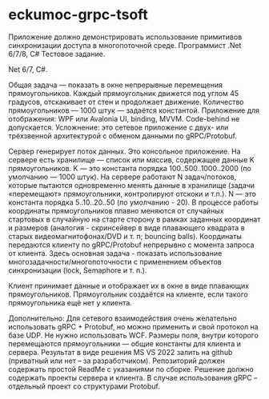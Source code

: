 # eckumoc-grpc-tsoft
Приложение должно демонстрировать использование примитивов синхронизации доступа в многопоточной среде. 
Программист .Net 6/7/8, C#
Тестовое задание.

Net 6/7, C#.

Общая задача — показать в окне непрерывные перемещения прямоугольников. Каждый
прямоугольник движется под углом 45 градусов, отскакивает от стен и продолжает движение.
Количество прямоугольников — 1000 штук — задаётся константой.
Приложение для отображения: WPF или Avalonia UI, binding, MVVM. Code-behind не допускается.
Усложнение: это сетевое приложение с двух- или трёхзвенной архитектурой с обменом данными
по gRPC/Protobuf.

Сервер генерирует поток данных. Это консольное приложение.
На сервере есть хранилище — список или массив, содержащее данные K прямоугольников.
K — это константа порядка 100..500..1000..2000 (по умолчанию — 1000 штук).
На сервере работают N задач/потоков, которые пытаются одновременно менять данные в
хранилище (задачи «перемещают» прямоугольники, контролируют отскоки и т.п.).
N — это константа порядка 5..10..20..50 (по умолчанию - 20).
В процессе работы координаты прямоугольников плавно меняются от случайных стартовых в
случайную на старте сторону в рамках заданных координат и размеров (аналогия - скринсейвер в
виде плавающего квадрата в старых видеомагнитофонах/DVD и т. п; bouncing balls).
Координаты передаются клиенту по gRPC/Protobuf непрерывно с момента запроса от клиента.
Здесь основная задача - показать использование многозадачности/многопоточности с
применением объектов синхронизации (lock, Semaphore и т. п.).

Клиент принимает данные и отображает их в окне в виде плавающих прямоугольников.
Прямоугольник создаётся на клиенте, если такого прямоугольника ещё нет у клиента.

Дополнительно:
Для сетевого взаимодействия очень желательно использовать gRPC + Protobuf, но можно
применить и свой протокол на базе UDP. Не нужно использовать WCF.
Размеры поля, внутри которого перемещаются прямоугольники — общие константы для клиента и
сервера.
Результат в виде решения MS VS 2022 залить на github (приватный или нет – за разработчиком).
Репозиторий должен содержать простой ReadMe с указаниями по сборке.
Решение должно содержать проекты сервера и клиента. В случае использования gRPC –
отдельный проект со структурами Protobuf.
